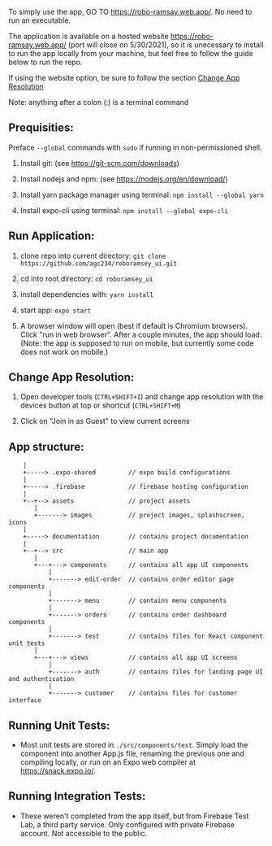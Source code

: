 To simply use the app, GO TO https://robo-ramsay.web.app/. No need to run an executable.

The application is available on a hosted website https://robo-ramsay.web.app/ (port will close on 5/30/2021), so it is unecessary to install to run the app locally from your machine, but feel free to follow the guide below to run the repo.

If using the website option, be sure to follow the section [Change App Resolution](#change-app-resolution)

Note: anything after a colon (:) is a terminal command

## Prequisities:

Preface `--global` commands with `sudo` if running in non-permissioned shell.

1. Install git: (see https://git-scm.com/downloads)

2. Install nodejs and npm: (see https://nodejs.org/en/download/)

3. Install yarn package manager using terminal: `npm install --global yarn` 

4. Install expo-cli using terminal: `npm install --global expo-cli`

## Run Application:

1. clone repo into current directory: `git clone https://github.com/agc234/roboramsey_ui.git`

2. cd into root directory: `cd roboramsey_ui`

2. install dependencies with: `yarn install`

3. start app: `expo start`

4. A browser window will open (best if default is Chromium browsers). Click "run in web browser". After a couple minutes, the app should load.
   (Note: the app is supposed to run on mobile, but currently some code does not work on mobile.)

## Change App Resolution:

1. Open developer tools (`CTRL+SHIFT+I`) and change app resolution with the devices button at top or shortcut (`CTRL+SHIFT+M`)

2. Click on "Join in as Guest" to view current screens 

## App structure:

```
    |
    +-----> .expo-shared         // expo build configurations 
    |
    +-----> .firebase            // firebase hosting configuration
    |
    +--+--> assets               // project assets
       |
       +-------> images          // project images, splashscreen, icons
    |
    +-----> documentation        // contains project documentation
    |
    +--+--> src                  // main app
       |
       +---+---> components      // contains all app UI components
           |
           +-------> edit-order  // contains order editor page components
           |
           +-------> menu        // contains menu components
           |
           +-------> orders      // contains order dashboard components
           |
           +-------> test        // contains files for React component unit tests
       |
       +---+---> views           // contains all app UI screens
           |
           +-------> auth        // contains files for landing page UI and authentication
           |
           +-------> customer    // contains files for customer interface
 ```
 
## Running Unit Tests:
- Most unit tests are stored in `./src/components/test`. Simply load the component into another App.js file, renaming the previous one and compiling locally, or run on an Expo web compiler at https://snack.expo.io/.

## Running Integration Tests:
- These weren't completed from the app itself, but from Firebase Test Lab, a third party service. Only configured with private Firebase account. Not accessible to the public.

